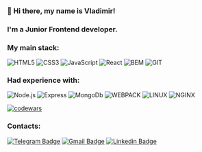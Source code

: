 ### 👋 Hi there, my name is Vladimir!
### I'm a Junior Frontend developer.
### My main stack: 
![HTML5](https://img.shields.io/badge/-HTML5-141130?style=flat-square&logo=HTML5)
![CSS3](https://img.shields.io/badge/-CSS3-141130?style=flat-square&logo=CSS3&logoColor=009900)
![JavaScript](https://img.shields.io/badge/-JavaScript-141130?style=flat-square&logo=JavaScript)
![React](https://img.shields.io/badge/-React-141130?style=flat-square&logo=React)
![BEM](https://img.shields.io/badge/-BEM-141130?style=flat-square&logo=BEM)
![GIT](https://img.shields.io/badge/-git-141130?style=flat-square&logo=git)
### Had experience with:
![Node.js](https://img.shields.io/badge/-Node.js-141130?style=flat-square&logo=Node.js)
![Express](https://img.shields.io/badge/-Express-141130?style=flat-square&logo=Express)
![MongoDb](https://img.shields.io/badge/-MongoDB-141130?style=flat-square&logo=MongoDb)
![WEBPACK](https://img.shields.io/badge/-WebPack-141130?style=flat-square&logo=WEBPACK)
![LINUX](https://img.shields.io/badge/-Linux-141130?style=flat-square&logo=Linux&logoColor=ffffff)
![NGINX](https://img.shields.io/badge/-nginx-141130?style=flat-square&logo=NGINX&logoColor=009900)

[![codewars](https://www.codewars.com/users/vovitolog/badges/small)](https://www.codewars.com/users/vovitolog) 
### Contacts:
[![Telegram Badge](https://img.shields.io/badge/@vovitolog-telegram?style=flat&color=2AA7DA&logoColor=white&logo=telegram)](https://t.me/vovitolog "Contact on Telegram")
[![Gmail Badge](https://img.shields.io/badge/vovitolog@gmail.com-email?style=flat&color=C5211E&logoColor=white&logo=gmail)](mailto:vovitolog@gmail.com "Email me")
[![Linkedin Badge](https://img.shields.io/badge/%40vladimir-linkedin?style=flat&color=0077b5&logoColor=white&logo=linkedin)](https://www.linkedin.com/in/vladimir-rodionov-23a58b89/ "Connect on LinkedIn")
<!---
vovitolog/vovitolog is a ✨ special ✨ repository because its `README.md` (this file) appears on your GitHub profile.
You can click the Preview link to take a look at your changes.
--->
